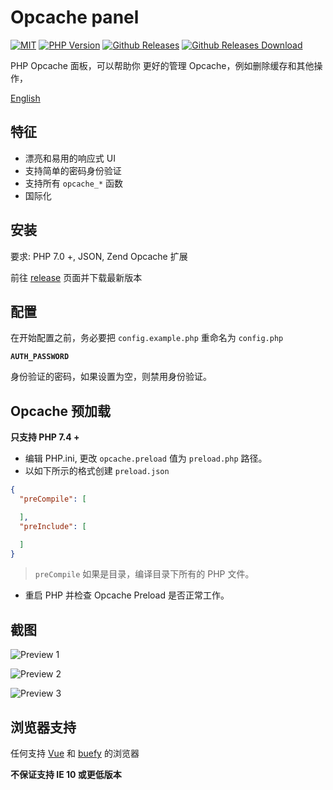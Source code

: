# Opcache panel

<a href="https://github.com/Hill-98/opcache-panel/blob/master/LICENSE"><img alt="MIT" src="https://img.shields.io/github/license/Hill-98/opcache-panel"></a>
<a href="https://packagist.org/packages/hill-98/opcache-panel"><img alt="PHP Version" src="https://img.shields.io/packagist/php-v/hill-98/opcache-panel"></a>
<a href="https://github.com/Hill-98/opcache-panel/releases"><img alt="Github Releases" src="https://img.shields.io/github/v/release/Hill-98/opcache-panel"></a>
<a href="https://github.com/Hill-98/opcache-panel/releases"><img alt="Github Releases Download" src="https://img.shields.io/github/downloads/Hill-98/opcache-panel/total"></a>

PHP Opcache 面板，可以帮助你 更好的管理 Opcache，例如删除缓存和其他操作，

[English](https://github.com/Hill-98/opcache-panel/blob/master/README.md)

## 特征

* 漂亮和易用的响应式 UI
* 支持简单的密码身份验证
* 支持所有 `opcache_*` 函数
* 国际化

## 安装

要求: PHP 7.0 +, JSON, Zend Opcache 扩展

前往 [release](https://github.com/Hill-98/opcache-panel/releases) 页面并下载最新版本

## 配置
在开始配置之前，务必要把 `config.example.php` 重命名为 `config.php`

**`AUTH_PASSWORD`**

身份验证的密码，如果设置为空，则禁用身份验证。

## Opcache 预加载
**只支持 PHP 7.4 +**

* 编辑 PHP.ini, 更改 `opcache.preload` 值为 `preload.php` 路径。
* 以如下所示的格式创建 `preload.json`
```json
{
  "preCompile": [

  ],
  "preInclude": [

  ]
}
```
> `preCompile` 如果是目录，编译目录下所有的 PHP 文件。
* 重启 PHP 并检查 Opcache Preload 是否正常工作。

## 截图

![Preview 1](https://cdn.mivm.cn/github/opcache-panel/image/preview1.jpg)

![Preview 2](https://cdn.mivm.cn/github/opcache-panel/image/preview2.jpg)

![Preview 3](https://cdn.mivm.cn/github/opcache-panel/image/preview3.jpg)

## 浏览器支持

任何支持 [Vue](https://github.com/vuejs/vue) 和 [buefy](https://github.com/buefy/buefy) 的浏览器

**不保证支持 IE 10 或更低版本**
